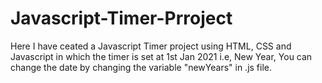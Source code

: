 # Javascript-Timer-Prroject
Here I have ceated a Javascript Timer project using HTML, CSS and Javascript in which the timer is set at 1st Jan 2021 i.e, New Year, You can change the date by changing the variable "newYears" in .js file.
